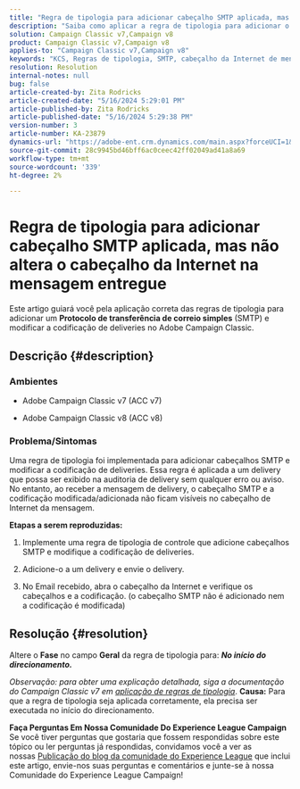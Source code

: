 ```yaml
---
title: "Regra de tipologia para adicionar cabeçalho SMTP aplicada, mas não altera o cabeçalho da Internet na mensagem entregue"
description: "Saiba como aplicar a regra de tipologia para adicionar o cabeçalho SMTP e modificar a codificação de deliveries no Adobe Campaign Classic."
solution: Campaign Classic v7,Campaign v8
product: Campaign Classic v7,Campaign v8
applies-to: "Campaign Classic v7,Campaign v8"
keywords: "KCS, Regras de tipologia, SMTP, cabeçalho da Internet de mensagem, ACC v7, ACC v8, Adobe Campaign Classic v7, Adobe Campaign Classic v8, Solução de problemas"
resolution: Resolution
internal-notes: null
bug: false
article-created-by: Zita Rodricks
article-created-date: "5/16/2024 5:29:01 PM"
article-published-by: Zita Rodricks
article-published-date: "5/16/2024 5:29:38 PM"
version-number: 3
article-number: KA-23879
dynamics-url: "https://adobe-ent.crm.dynamics.com/main.aspx?forceUCI=1&pagetype=entityrecord&etn=knowledgearticle&id=89e3efc2-a913-ef11-9f89-6045bd0298d4"
source-git-commit: 28c9945bd46bff6ac0ceec42ff02049ad41a8a69
workflow-type: tm+mt
source-wordcount: '339'
ht-degree: 2%

---
```


# Regra de tipologia para adicionar cabeçalho SMTP aplicada, mas não altera o cabeçalho da Internet na mensagem entregue


Este artigo guiará você pela aplicação correta das regras de tipologia para adicionar um <b>Protocolo de transferência de correio simples</b> (SMTP) e modificar a codificação de deliveries no Adobe Campaign Classic.

## Descrição {#description}


### <b>Ambientes</b>

- Adobe Campaign Classic v7 (ACC v7)


- Adobe Campaign Classic v8 (ACC v8)




### <b>Problema/Sintomas</b>

Uma regra de tipologia foi implementada para adicionar cabeçalhos SMTP e modificar a codificação de deliveries. Essa regra é aplicada a um delivery que possa ser exibido na auditoria de delivery sem qualquer erro ou aviso. No entanto, ao receber a mensagem de delivery, o cabeçalho SMTP e a codificação modificada/adicionada não ficam visíveis no cabeçalho de Internet da mensagem.

<b>Etapas a serem reproduzidas:</b>

1. Implemente uma regra de tipologia de controle que adicione cabeçalhos SMTP e modifique a codificação de deliveries.


2. Adicione-o a um delivery e envie o delivery.


3. No Email recebido, abra o cabeçalho da Internet e verifique os cabeçalhos e a codificação. (o cabeçalho SMTP não é adicionado nem a codificação é modificada)



## Resolução {#resolution}


Altere o <b>Fase</b> no campo <b>Geral</b> da regra de tipologia para: <b>*No início do direcionamento.</b>*

*Observação: para obter uma explicação detalhada, siga a documentação do Campaign Classic v7 em [aplicação de regras de tipologia](https://experienceleague.adobe.com/docs/campaign-classic/using/orchestrating-campaigns/campaign-optimization/control-rules.html)*.
<b>Causa:</b>
Para que a regra de tipologia seja aplicada corretamente, ela precisa ser executada no início do direcionamento.


<b>Faça Perguntas Em Nossa Comunidade Do Experience League Campaign</b>
Se você tiver perguntas que gostaria que fossem respondidas sobre este tópico ou ler perguntas já respondidas, convidamos você a ver as nossas [Publicação do blog da comunidade do Experience League](https://experienceleaguecommunities.adobe.com/t5/adobe-campaign-classic-blogs/introducing-top-kcs-articles-curated-for-your-troubleshooting/bc-p/672426#M132 "Seguir link") que inclui este artigo, envie-nos suas perguntas e comentários e junte-se à nossa Comunidade do Experience League Campaign!
